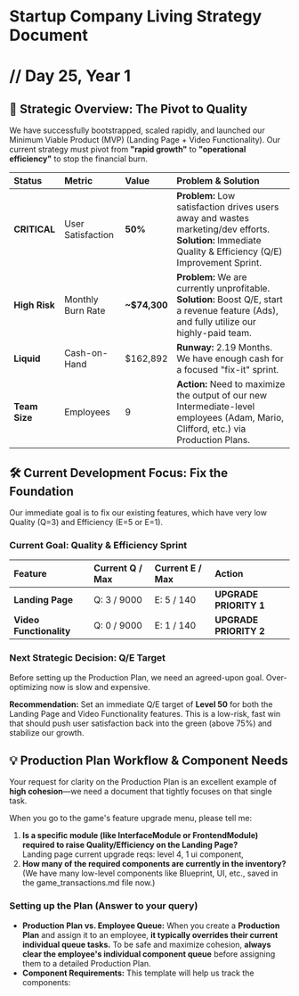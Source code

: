 # **Startup Company Living Strategy Document**

# **// Day 25, Year 1**

## **🎯 Strategic Overview: The Pivot to Quality**

We have successfully bootstrapped, scaled rapidly, and launched our Minimum Viable Product (MVP) (Landing Page \+ Video Functionality). Our current strategy must pivot from **"rapid growth"** to **"operational efficiency"** to stop the financial burn.

| Status | Metric | Value | Problem & Solution |
| :---- | :---- | :---- | :---- |
| **CRITICAL** | User Satisfaction | **50%** | **Problem:** Low satisfaction drives users away and wastes marketing/dev efforts. **Solution:** Immediate Quality & Efficiency (Q/E) Improvement Sprint. |
| **High Risk** | Monthly Burn Rate | **\~$74,300** | **Problem:** We are currently unprofitable. **Solution:** Boost Q/E, start a revenue feature (Ads), and fully utilize our highly-paid team. |
| **Liquid** | Cash-on-Hand | $162,892 | **Runway:** 2.19 Months. We have enough cash for a focused "fix-it" sprint. |
| **Team Size** | Employees | 9 | **Action:** Need to maximize the output of our new Intermediate-level employees (Adam, Mario, Clifford, etc.) via Production Plans. |

## **🛠️ Current Development Focus: Fix the Foundation**

Our immediate goal is to fix our existing features, which have very low Quality (Q=3) and Efficiency (E=5 or E=1).

### **Current Goal: Quality & Efficiency Sprint**

| Feature | Current Q / Max | Current E / Max | Action |
| :---- | :---- | :---- | :---- |
| **Landing Page** | Q: 3 / 9000 | E: 5 / 140 | **UPGRADE PRIORITY 1** |
| **Video Functionality** | Q: 0 / 9000 | E: 1 / 140 | **UPGRADE PRIORITY 2** |

### **Next Strategic Decision: Q/E Target**

Before setting up the Production Plan, we need an agreed-upon goal. Over-optimizing now is slow and expensive.

**Recommendation:** Set an immediate Q/E target of **Level 50** for both the Landing Page and Video Functionality features. This is a low-risk, fast win that should push user satisfaction back into the green (above 75%) and stabilize our growth.

## **💡 Production Plan Workflow & Component Needs**

Your request for clarity on the Production Plan is an excellent example of **high cohesion**—we need a document that tightly focuses on that single task.

When you go to the game's feature upgrade menu, please tell me:

1. **Is a specific module (like InterfaceModule or FrontendModule) required to raise Quality/Efficiency on the Landing Page?**  
   Landing page current upgrade reqs: level 4, 1 ui component,  
2. **How many of the required components are currently in the inventory?** (We have many low-level components like Blueprint, UI, etc., saved in the game\_transactions.md file now.)

### **Setting up the Plan (Answer to your query)**

* **Production Plan vs. Employee Queue:** When you create a **Production Plan** and assign it to an employee, **it typically overrides their current individual queue tasks.** To be safe and maximize cohesion, **always clear the employee's individual component queue** before assigning them to a detailed Production Plan.  
* **Component Requirements:** This template will help us track the components: